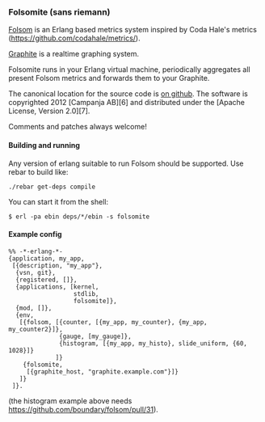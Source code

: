 ### Folsomite (sans riemann)

[Folsom][1] is an Erlang based metrics system inspired by Coda Hale's
metrics (https://github.com/codahale/metrics/).

[Graphite][2] is a realtime graphing system.

Folsomite runs in your Erlang virtual machine, periodically aggregates
all present Folsom metrics and forwards them to your Graphite.


The canonical location for the source code is [on github][5]. The
software is copyrighted 2012 [Campanja AB][6] and distributed under
the [Apache License, Version 2.0][7].


Comments and patches always welcome!


[1]: https://github.com/boundary/folsom
[2]: http://graphite.wikidot.com/
[3]: https://github.com/campanja/folsomite/
[4]: http://www.campanja.com/
[5]: http://www.apache.org/licenses/LICENSE-2.0.html


#### Building and running

Any version of erlang suitable to run Folsom should be supported. Use
rebar to build like:

    ./rebar get-deps compile

You can start it from the shell:

    $ erl -pa ebin deps/*/ebin -s folsomite

#### Example config

    %% -*-erlang-*-
    {application, my_app,
     [{description, "my_app"},
      {vsn, git},
      {registered, []},
      {applications, [kernel,
                      stdlib,
                      folsomite]},
      {mod, []},
      {env,
       [{folsom, [{counter, [{my_app, my_counter}, {my_app, my_counter2}]},
                  {gauge, [my_gauge]},
                  {histogram, [{my_app, my_histo}, slide_uniform, {60, 1028}]}
                 ]}
        {folsomite,
         [{graphite_host, "graphite.example.com"}]}
       ]}
     ]}.

(the histogram example above needs https://github.com/boundary/folsom/pull/31).
